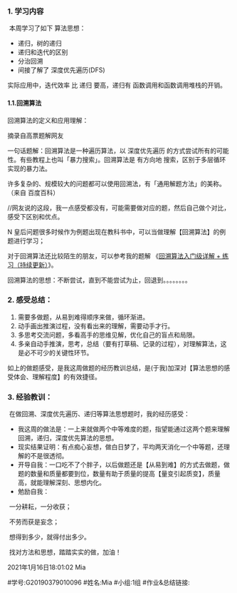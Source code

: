 ### 1. 学习内容

​		本周学习了如下 算法思想：

- 递归，树的递归
- 递归和迭代的区别
- 分治回溯
- 间接了解了 深度优先遍历(DFS)



实际应用中，迭代效率 比 递归 要高，递归有 函数调用和函数调用堆栈的开销。







#### 1.1.回溯算法



回溯算法的定义和应用理解：



摘录自高票题解网友

一句话题解：回溯算法是一种遍历算法，以 深度优先遍历 的方式尝试所有的可能性。有些教程上也叫「暴力搜索」。回溯算法是 有方向地 搜索，区别于多层循环实现的暴力法。

许多复杂的、规模较大的问题都可以使用回溯法，有「通用解题方法」的美称。（来自 百度百科）



//网友说的这段，我一点感受都没有，可能需要做对应的题，然后自己做个对比，感受下区别和优点。





N 皇后问题很多时候作为例题出现在教科书中，可以当做理解【回溯算法】的例题进行学习；



对于回溯算法还比较陌生的朋友，可以参考我的题解 《[回溯算法入门级详解 + 练习（持续更新）](https://leetcode-cn.com/problems/permutations/solution/hui-su-suan-fa-python-dai-ma-java-dai-ma-by-liweiw/)》。





回溯算法的思想：不断尝试，直到不能尝试为止，回退到。。。。。。。。




### 2. 感受总结：



1. 需要多做题，从易到难得顺序来做，循环渐进。
2. 动手画出推演过程，没有看出来的理解，需要动手才行。
3. 多思考交流问题，多看高手的思维见解，优化自己的盲点和局限。
4. 多亲自动手推演，思考，总结（要有打草稿、记录的过程），对理解算法，这是必不可少的关键性环节。

如上的做题感受，是我这周做题的经历教训总结，是(于我)加深对【算法思想的感受体会、理解程度】的有效捷径。





### 3. 经验教训：

​	  在做回溯、深度优先遍历、递归等算法思想题时，我的经历感受：

- 我这周的做法是：一上来就做两个中等难度的题，指望能通过这两个题来理解回溯，递归，深度优先算法的思想。
- 现实结果证明：有点痴心妄想，做白日梦了，平均两天消化一个中等题，还理解的不是很透彻。
- 开导自我：一口吃不了个胖子，以后做题还是【从易到难】的方式去做题，做题的数量和质量都要到位，数量有助于质量的提高【量变引起质变】，质量高，就能理解深刻、思想内化。
- 勉励自我：

​			一分耕耘，一分收获；

​			不劳而获是妄念；

​			想得到多少，就得付出多少。

​			找对方法和思想，踏踏实实的做，加油！







2021年1月16日18:01:02 Mia











\#学号:G20190379010096
\#姓名:Mia
\#小组:1组
\#作业&总结链接:

